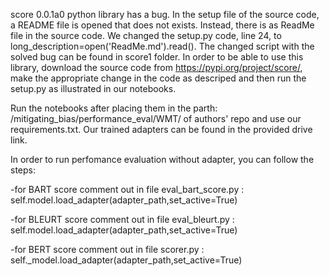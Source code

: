 score 0.0.1a0 python library has a bug. In the setup file of the source code, a README file is opened that does not exists. Instead, there is as ReadMe file in the source code. We changed the setup.py code, line 24, to long_description=open('ReadMe.md').read(). The changed script with the solved bug can be found in score1 folder. In order to be able to use this library, download the source code from https://pypi.org/project/score/, make the appropriate change in the code as descriped and then run the setup.py as illustrated in our notebooks.

Run the notebooks after placing them in the parth: /mitigating_bias/performance_eval/WMT/ of authors' repo and use our requirements.txt. Our trained adapters can be found in the provided drive link.

In order to run perfomance evaluation without adapter, you can follow the steps:

  -for BART score comment out in file eval_bart_score.py : self.model.load_adapter(adapter_path,set_active=True)
  
  -for BLEURT score comment out in file  eval_bleurt.py : self.model.load_adapter(adapter_path,set_active=True)
  
  -for BERT score comment out in file scorer.py : self._model.load_adapter(adapter_path,set_active=True)
